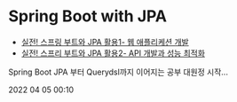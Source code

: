 # Spring Boot with JPA 
>
* [실전! 스프링 부트와 JPA 활용1- 웹 애플리케션 개발](https://www.inflearn.com/course/스프링부트-JPA-활용-1/dashboard)
* [실전! 스프리 부트와 JPA 활용2- API 개발과 성능 최적화](https://www.inflearn.com/course/스프링부트-JPA-API개발-성능최적화/dashboard)
>
Spring Boot JPA 부터 Querydsl까지 이어지는 공부 대원정 시작...
  
2022 04 05 00:10

